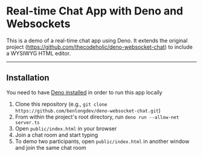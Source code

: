 # Real-time Chat App with Deno and Websockets

This is a demo of a real-time chat app using Deno. It extends the original project (https://github.com/thecodeholic/deno-websocket-chat) to include a WYSIWYG HTML editor.

--------------------

## Installation
You need to have [Deno installed](https://deno.land/#installation) in order to run this app locally

1. Clone this repository (e.g., `git clone https://github.com/benlongdev/deno-websocket-chat.git`)
2. From within the project's root directory, run `deno run --allow-net server.ts`
3. Open `public/index.html` in your browser
4. Join a chat room and start typing
5. To demo two participants, open `public/index.html` in another window and join the same chat room
